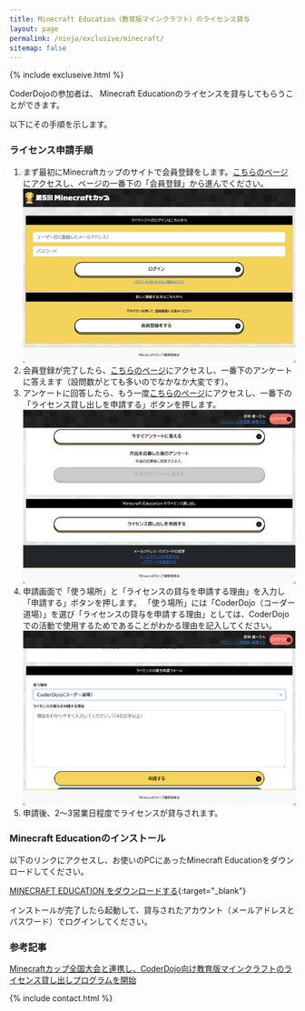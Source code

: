 ```yaml
---
title: Minecraft Education（教育版マインクラフト）のライセンス貸与
layout: page
permalink: /ninja/exclusive/minecraft/
sitemap: false
---
```

{% include excluseive.html %}

CoderDojoの参加者は、 Minecraft Educationのライセンスを貸与してもらうことができます。

以下にその手順を示します。

### ライセンス申請手順
1. まず最初にMinecraftカップのサイトで会員登録をします。[こちらのページ](https://mypage.minecraftcup.com/user/signin)にアクセスし、ページの一番下の「会員登録」から進んでください。  
![](/assets/images/minecraft/01.png)
1. 会員登録が完了したら、[こちらのページ](https://mypage.minecraftcup.com/user)にアクセスし、一番下のアンケートに答えます（設問数がとても多いのでなかなか大変です）。
1. アンケートに回答したら、もう一度[こちらのページ](https://mypage.minecraftcup.com/user)にアクセスし、一番下の「ライセンス貸し出しを申請する」ボタンを押します。
![](/assets/images/minecraft/02.png)
1. 申請画面で「使う場所」と「ライセンスの貸与を申請する理由」を入力し「申請する」ボタンを押します。 「使う場所」には「CoderDojo（コーダー道場）」を選び「ライセンスの貸与を申請する理由」としては、CoderDojoでの活動で使用するためであることがわかる理由を記入してください。
![](/assets/images/minecraft/03.png)
1. 申請後、2〜3営業日程度でライセンスが貸与されます。

###  Minecraft Educationのインストール
以下のリンクにアクセスし、お使いのPCにあったMinecraft Educationをダウンロードしてください。

[MINECRAFT EDUCATION をダウンロードする](https://education.minecraft.net/ja-jp/get-started/download){:target="_blank"}

インストールが完了したら起動して、貸与されたアカウント（メールアドレスとパスワード）でログインしてください。

### 参考記事 
[Minecraftカップ全国大会と連携し、CoderDojo向け教育版マインクラフトのライセンス貸し出しプログラムを開始](https://news.coderdojo.jp/2022/05/31/partnership-with-minecraftcup/)

{% include contact.html %}